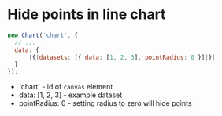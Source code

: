 # Hide points in line chart

```javascript
new Chart('chart', {
  // ...
  data: {
      |{|datasets: [{ data: [1, 2, 3], pointRadius: 0 }]|}|
  }
});
```

- 'chart' - id of ```canvas``` element
- data: \[1, 2, 3\] - example dataset
- pointRadius: 0 - setting radius to zero will hide points
